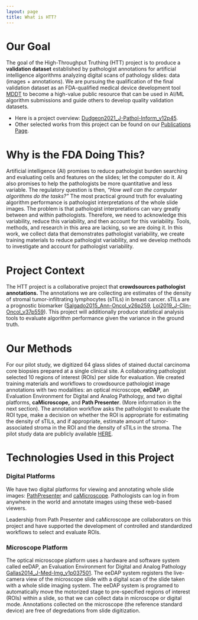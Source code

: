 ```yaml
---
layout: page
title: What is HTT?
---
```


# Our Goal
The goal of the High-Throughput Truthing (HTT) project is to produce a **validation dataset** established by pathologist annotations for artificial intelligence algorithms analyzing digital scans of pathology slides: data (images + annotations). We are pursuing the qualification of the final validation dataset as an FDA-qualified medical device development tool [MDDT](https://www.fda.gov/medical-devices/medical-device-development-tools-mddt) to become a high-value public resource that can be used in AI/ML algorithm submissions and guide others to develop quality validation datasets. 
 * Here is a project overview: [Dudgeon2021_J-Pathol-Inform_v12p45](https://www.doi.org/10.4103/jpi.jpi_83_20).
 * Other selected works from this project can be found on our [Publications Page](publications.md).

# Why is the FDA Doing This? 
Artificial intelligence (AI) promises to reduce pathologist burden searching and evaluating cells and features on the slides; let the computer do it. AI also promises to help the pathologists be more quantitative and less variable. The regulatory question is then, *“How well can the computer algorithms do the tasks?”* The most practical ground truth for evaluating algorithm performance is pathologist interpretations of the whole slide images. The problem is that pathologist interpretations can vary greatly between and within pathologists. Therefore, we need to acknowledge this variability, reduce this variability, and then account for this variability. Tools, methods, and research in this area are lacking, so we are doing it. In this work, we collect data that demonstrates pathologist variability, we create training materials to reduce pathologist variability, and we develop methods to investigate and account for pathologist variability.

# Project Context 
The HTT project is a collaborative project that **crowdsources pathologist annotations.** The annotations we are collecting are estimates of the density of stromal tumor-infiltrating lymphocytes (sTILs) in breast cancer. sTILs are a prognostic biomarker ([Salgado2015_Ann-Oncol_v26p259](https://doi.org/10.1093/annonc/mdu450), [Loi2019_J-Clin-Oncol_v37p559](https://doi.org/10.1200/jco.18.01010)). This project will additionally produce statistical analysis tools to evaluate algorithm performance given the variance in the ground truth. 

# Our Methods 
For our pilot study, we digitized 64 glass slides of stained ductal carcinoma core biopsies prepared at a single clinical site. A collaborating pathologist selected 10 regions of interest (ROIs) per slide for evaluation. We created training materials and workflows to crowdsource pathologist image annotations with two modalities: an optical microscope, **eeDAP**, an Evaluation Environment for Digital and Analog Pathology, and two digital platforms, **caMicroscope,** and **Path Presenter**. (More information in the next section). The annotation workflow asks the pathologist to evaluate the ROI type, make a decision on whether the ROI is appropriate for estimating the density of sTILs, and if appropriate, estimate amount of tumor-associated stroma in the ROI and the density of sTILs in the stroma. The pilot study data are publicly available [HERE](https://github.com/DIDSR/HTT). 

#  Technologies Used in this Project 
### Digital Platforms 
We have two digital platforms for viewing and annotating whole slide images: [PathPresenter](https://htt.pathpresenter.net/) and [caMicroscope](https://wolf.cci.emory.edu/camic/htt/login.html). Pathologists can log in from anywhere in the world and annotate images using these web-based viewers. 

Leadership from Path Presenter and caMicroscope are collaborators on this project and have supported the development of controlled and standardized workflows to select and evaluate ROIs.

### Microscope Platform  
The optical microscope platform uses a hardware and software system called eeDAP, an Evaluation Environment for Digital and Analog Pathology [Gallas2014_J-Med-Img_v1p037501](https://www.doi.org/10.1117/1.JMI.1.3.037501). The eeDAP system registers the live-camera view of the microscope slide with a digital scan of the slide taken with a whole slide imaging system. The eeDAP system is programed to automatically move the motorized stage to pre-specified regions of interest (ROIs) within a slide, so that we can collect data in microscope or digital mode. Annotations collected on the microscope (the reference standard device) are free of degredations from slide digitization.
